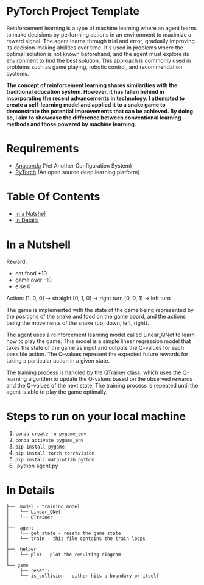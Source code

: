 # PyTorch Project Template
Reinforcement learning is a type of machine learning where an agent learns to make decisions by performing actions in an environment to maximize a reward signal. The agent learns through trial and error, gradually improving its decision-making abilities over time. It's used in problems where the optimal solution is not known beforehand, and the agent must explore its environment to find the best solution. This approach is commonly used in problems such as game playing, robotic control, and recommendation systems.

**The concept of reinforcement learning shares similarities with the traditional education system. However, it has fallen behind in incorporating the recent advancements in technology. I attempted to create a self-learning model and applied it to a snake game to demonstrate the potential improvements that can be achieved. By doing so, I aim to showcase the difference between conventional learning methods and those powered by machine learning.**

# Requirements
- [Anaconda](https://www.anaconda.com/) (Yet Another Configuration System)
- [PyTorch](https://pytorch.org/) (An open source deep learning platform) 

# Table Of Contents
-  [In a Nutshell](#in-a-nutshell)
-  [In Details](#in-details)

# In a Nutshell   

Reward:
  - eat food +10
  - game over -10
  - else 0
  
Action:
  [1, 0, 0] -> straight
  [0, 1, 0] -> right turn
  [0, 0, 1] -> left turn
  
The game is implemented with the state of the game being represented by the positions of the snake and food on the game board, and the actions being the movements of the snake (up, down, left, right).

The agent uses a reinforcement learning model called Linear_QNet to learn how to play the game. This model is a simple linear regression model that takes the state of the game as input and outputs the Q-values for each possible action. The Q-values represent the expected future rewards for taking a particular action in a given state.

The training process is handled by the QTrainer class, which uses the Q-learning algorithm to update the Q-values based on the observed rewards and the Q-values of the next state. The training process is repeated until the agent is able to play the game optimally.

# Steps to run on your local machine

1. `conda create -n pygame_env`
2. `conda activate pygame_env`
3. `pip install pygame`
4. `pip install torch torchvision`
5. `pip install matplotlib python`
6. `python agent.py

# In Details
```
├──  model - training model
│    └── Linear_QNet 
│    └── QTrainer
│
├──  agent  
│    └── get_state - resets the game state
│    └── train - this file contains the train loops
│ 
├──  helper  
│    └── plot - plot the resulting diagram
│
└── game				
     ├── reset - 
     └── is_collision - either hits a boundary or itself
